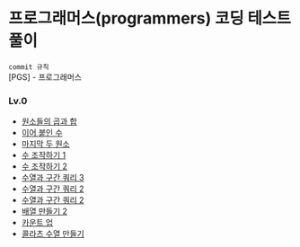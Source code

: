 # 프로그래머스(programmers) 코딩 테스트 풀이

`commit 규칙`  
[PGS] - 프로그래머스

<!-- PR 제목: 이름 / 주차 / 몇 문제 -->

### Lv.0

- [원소들의 곱과 합](level_0/01.md)
- [이어 붙인 수](level_0/02.md)
- [마지막 두 원소](level_0/03.md)
- [수 조작하기 1](level_0/04.md)
- [수 조작하기 2](level_0/05.md)
- [수열과 구간 쿼리 3](level_0/06.md)
- [수열과 구간 쿼리 2](level_0/07.md)
- [수열과 구간 쿼리 2](level_0/08.md)
- [배열 만들기 2](level_0/09.md)
- [카운트 업](level_0/10.md)
- [콜라츠 수열 만들기](level_0/11.md)
